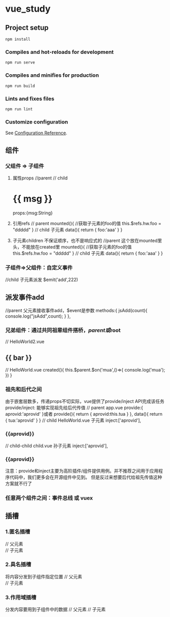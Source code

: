# vue_study

## Project setup
```
npm install
```

### Compiles and hot-reloads for development
```
npm run serve
```

### Compiles and minifies for production
```
npm run build
```

### Lints and fixes files
```
npm run lint
```

### Customize configuration
See [Configuration Reference](https://cli.vuejs.org/config/).

## 组件
### 父组件 => 子组件
1. 属性props
    //parent
    <Helloworld msg="Hello Vue" />
    // child
    <h1>{{ msg }}</h1>
    props:{msg:String}
    
2. 引用refs
    // parent
    <Helloworld ref="hw" />
    mounted(){ //获取子元素的foo的值
        this.$refs.hw.foo = "ddddd"
    }
    // child 子元素
    data(){
        return {
            foo:'aaa'
        }
    }

3. 子元素children 不保证顺序，也不是响应式的
    //parent 这个放在mounted里头，不能放在created里
    <Helloworld ref="hw" />
    mounted(){ //获取子元素的foo的值
        this.$refs.hw.foo = "ddddd"
    }
    // child 子元素
    data(){
        return {
            foo:'aaa'
        }
    }

### 子组件=>父组件：自定义事件
//child 子元素派发 $emit('add',222)
<h2  @click="$emit('add',222)">派发事件add</h2>
//parent 父元素接收事件add，$event是参数
<HelloWorld @add='jsAdd($event)' />
methods:{
    jsAdd(count){
      console.log("jsAdd",count);
    }
},

### 兄弟组件：通过共同祖辈组件搭桥，$parent或$root
// HelloWorld2.vue
<h2 @click="$parent.$emit('mua')">{{ bar }}</h2>
// HelloWorld.vue
created(){
    this.$parent.$on('mua',()=>{
        console.log('mua');
    })
}

### 祖先和后代之间
由于嵌套层数多，传递props不切实际，vue提供了provide/inject API完成该任务
provide/inject: 能够实现祖先给后代传值
// parent app.vue
provide:{
    aprovid:'aprovid'
}或者
provide(){
    return {
        aprovid:this.tua
    }
},
data(){
    return {
        tua:'aprovid'
    }
}
// child  HelloWorld.vue 子元素
inject:['aprovid'],
<h3>{{aprovid}}</h3>
// child-child  child.vue 孙子元素
inject:['aprovid'],
<h3>{{aprovid}}</h3>
注意：provide和inject主要为高阶插件/组件提供用例。并不推荐之间用于应用程序代码中，我们更多会在开源组件中见到。
但是反过来想要后代给祖先传值这种方案就不行了

### 任意两个组件之间：事件总线 或 vuex


## 插槽
### 1.匿名插槽
// 父元素
<HelloWorld2>
    <template v-slot:default>匿名插槽<br></template>   
</HelloWorld2>
// 子元素
<slot></slot>

### 2.具名插槽
将内容分发到子组件指定位置
// 父元素
<HelloWorld2>
    <template v-slot:content>具名插槽<br></template>   
</HelloWorld2>
// 子元素
<slot name="content"></slot>

### 3.作用域插槽
分发内容要用到子组件中的数据
// 父元素
<HelloWorld2>
     <!-- <template v-slot:content="slotProps">具名插槽: {{slotProps.bla}}</template> -->
    <template v-slot:content="{bla}">具名插槽: {{bla}}</template>
</HelloWorld2>
// 子元素
<slot name="content" bla="bla~~~~~"></slot>
